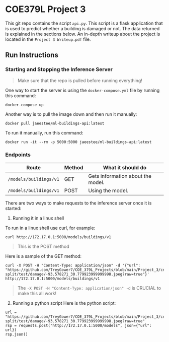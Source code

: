 # COE379L Project 3

This git repo contains the script ``api.py``. This script is a flask application that is used to predict whether a building is damaged or not. The data returned is explained in the sections below. An in-depth writeup about the project is located in the ``Project 3 Writeup.pdf`` file.

## Run Instructions

### Starting and Stopping the Inference Server
> Make sure that the repo is pulled before running everything!

One way to start the server is using the ``docker-compose.yml`` file by running this command:
```
docker-compose up
```

Another way is to pull the image down and then run it manually:
```
docker pull jaeestee/ml-buildings-api:latest
```

To run it manually, run this command:
```
docker run -it --rm -p 5000:5000 jaeestee/ml-buildings-api:latest
```

### Endpoints
|Route|Method|What it should do|
|---|---|---|
|``/models/buildings/v1``|GET|Gets information about the model.|
|``/models/buildings/v1``|POST|Using the model.|

There are two ways to make requests to the inference server once it is started:
1. Running it in a linux shell

To run in a linux shell use curl, for example:
```
curl http://172.17.0.1:5000/models/buildings/v1
```
> This is the POST method

Here is a sample of the GET method:
```
curl -X POST -H "Content-Type: application/json" -d '{"url": "https://github.com/TreyGower7/COE_379L_Projects/blob/main/Project_3/cnn-split/test/damage/-93.578271_30.779923999999998.jpeg?raw=true"}' http://172.17.0.1:5000/models/buildings/v1
```
> The ``-X POST -H "Content-Type: application/json" -d`` is CRUCIAL to make this all work!

2. Running a python script
Here is the python script:
```
url = "https://github.com/TreyGower7/COE_379L_Projects/blob/main/Project_3/cnn-split/test/damage/-93.578271_30.779923999999998.jpeg?raw=true"
rsp = requests.post("http://172.17.0.1:5000/models", json={"url": url})
rsp.json()
```
